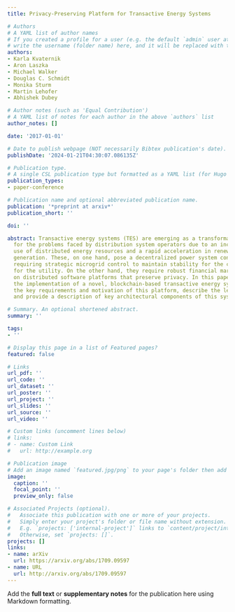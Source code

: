 ```yaml
---
title: Privacy-Preserving Platform for Transactive Energy Systems

# Authors
# A YAML list of author names
# If you created a profile for a user (e.g. the default `admin` user at `content/authors/admin/`), 
# write the username (folder name) here, and it will be replaced with their full name and linked to their profile.
authors:
- Karla Kvaternik
- Aron Laszka
- Michael Walker
- Douglas C. Schmidt
- Monika Sturm
- Martin Lehofer
- Abhishek Dubey

# Author notes (such as 'Equal Contribution')
# A YAML list of notes for each author in the above `authors` list
author_notes: []

date: '2017-01-01'

# Date to publish webpage (NOT necessarily Bibtex publication's date).
publishDate: '2024-01-21T04:30:07.086135Z'

# Publication type.
# A single CSL publication type but formatted as a YAML list (for Hugo requirements).
publication_types:
- paper-conference

# Publication name and optional abbreviated publication name.
publication: '*preprint at arxiv*'
publication_short: ''

doi: ''

abstract: Transactive energy systems (TES) are emerging as a transformative solution
  for the problems faced by distribution system operators due to an increase in the
  use of distributed energy resources and a rapid acceleration in renewable energy
  generation. These, on one hand, pose a decentralized power system controls problem,
  requiring strategic microgrid control to maintain stability for the community and
  for the utility. On the other hand, they require robust financial markets operating
  on distributed software platforms that preserve privacy. In this paper, we describe
  the implementation of a novel, blockchain-based transactive energy system. We outline
  the key requirements and motivation of this platform, describe the lessons learned,
  and provide a description of key architectural components of this system.

# Summary. An optional shortened abstract.
summary: ''

tags:
- ''

# Display this page in a list of Featured pages?
featured: false

# Links
url_pdf: ''
url_code: ''
url_dataset: ''
url_poster: ''
url_project: ''
url_slides: ''
url_source: ''
url_video: ''

# Custom links (uncomment lines below)
# links:
# - name: Custom Link
#   url: http://example.org

# Publication image
# Add an image named `featured.jpg/png` to your page's folder then add a caption below.
image:
  caption: ''
  focal_point: ''
  preview_only: false

# Associated Projects (optional).
#   Associate this publication with one or more of your projects.
#   Simply enter your project's folder or file name without extension.
#   E.g. `projects: ['internal-project']` links to `content/project/internal-project/index.md`.
#   Otherwise, set `projects: []`.
projects: []
links:
- name: arXiv
  url: https://arxiv.org/abs/1709.09597
- name: URL
  url: http://arxiv.org/abs/1709.09597
---
```


Add the **full text** or **supplementary notes** for the publication here using Markdown formatting.
